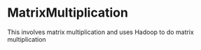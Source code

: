 # MatrixMultiplication
This involves matrix multiplication and uses Hadoop to do matrix multiplication
